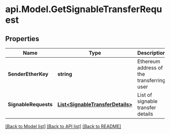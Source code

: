 # api.Model.GetSignableTransferRequest

## Properties

Name | Type | Description | Notes
------------ | ------------- | ------------- | -------------
**SenderEtherKey** | **string** | Ethereum address of the transferring user | 
**SignableRequests** | [**List&lt;SignableTransferDetails&gt;**](SignableTransferDetails.md) | List of signable transfer details | 

[[Back to Model list]](../README.md#documentation-for-models) [[Back to API list]](../README.md#documentation-for-api-endpoints) [[Back to README]](../README.md)

